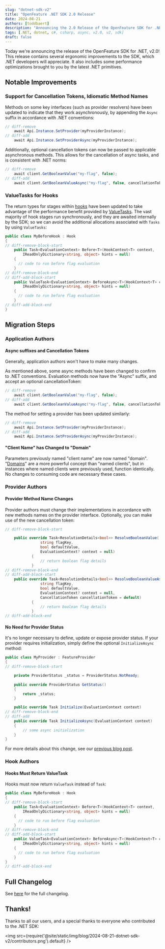 ```yaml
---
slug: "dotnet-sdk-v2"
title: "OpenFeature .NET SDK 2.0 Release"
date: 2024-08-21
authors: [toddbaert]
description: "Announcing the 2.0 Release of the OpenFeature SDK for .NET"
tags: [.NET, dotnet, c#, csharp, async, v2.0, v2, sdk]
draft: false
---
```


Today we're announcing the release of the OpenFeature SDK for .NET, v2.0!
This release contains several ergonomic improvements to the SDK, which .NET developers will appreciate.
It also includes some performance optimizations brought to you by the latest .NET primitives.

<!--truncate-->

## Notable Improvements

### Support for Cancellation Tokens, Idiomatic Method Names

Methods on some key interfaces (such as provider resolvers) have been updated to indicate that they work asynchronously, by appending the `Async` suffix in accordance with .NET conventions:

```csharp
// diff-remove
    await Api.Instance.SetProvider(myProviderInstance);
// diff-add
    await Api.Instance.SetProviderAsync(myProviderInstance);
```

Additionally, optional cancellation tokens can now be passed to applicable asynchronous methods.
This allows for the cancellation of async tasks, and is consistent with .NET norms:

```csharp
// diff-remove
    await client.GetBooleanValue("my-flag", false);
// diff-add
    await client.GetBooleanValueAsync("my-flag", false, cancellationToken);
```

### ValueTasks for Hooks

The return types for stages within [hooks](/docs/reference/concepts/hooks) have been updated to take advantage of the performance benefit provided by [ValueTasks](https://devblogs.microsoft.com/dotnet/understanding-the-whys-whats-and-whens-of-valuetask/).
The vast majority of hook stages run synchronously, and they are awaited internally by the SDK; so we can avoid the additional allocations associated with `Tasks` by using `ValueTasks`:

```csharp
public class MyBeforeHook : Hook
{
// diff-remove-block-start
    public Task<EvaluationContext> Before<T>(HookContext<T> context,
        IReadOnlyDictionary<string, object> hints = null)
    {
      // code to run before flag evaluation
    }
// diff-remove-block-end
// diff-add-block-start
    public ValueTask<EvaluationContext> BeforeAsync<T>(HookContext<T> context,
        IReadOnlyDictionary<string, object> hints = null)
    {
      // code to run before flag evaluation
    }
// diff-add-block-end
}
```

## Migration Steps

### Application Authors

#### Async suffixes and Cancellation Tokens

Generally, application authors won't have to make many changes.

As mentioned above, some async methods have been changed to confirm to .NET conventions.
Evaluation methods now have the "Async" suffix, and accept an optional cancellationToken:

```csharp
// diff-remove
    await client.GetBooleanValue("my-flag", false);
// diff-add
    await client.GetBooleanValueAsync("my-flag", false, cancellationToken);
```

The method for setting a provider has been updated similarly:

```csharp
// diff-remove
    await Api.Instance.SetProvider(myProviderInstance);
// diff-add
    await Api.Instance.SetProviderAsync(myProviderInstance);
```

#### "Client Name" has Changed to "Domain"

Parameters previously named "client name" are now named "domain".
"[Domains](https://openfeature.dev/specification/glossary/#domain)" are a more powerful concept than "named clients", but in instances where named clients were previously used, function identically.
No changes to consuming code are necessary these cases.

### Provider Authors

#### Provider Method Name Changes

Provider authors must change their implementations in accordance with new methods names on the provider interface.
Optionally, you can make use of the new cancellation token:

```csharp
// diff-remove-block-start

    public override Task<ResolutionDetails<bool>> ResolveBooleanValue(
                string flagKey,
                bool defaultValue,
                EvaluationContext? context = null)
            {
                // return boolean flag details
            }
// diff-remove-block-end
// diff-add-block-start
    public override Task<ResolutionDetails<bool>> ResolveBooleanValueAsync(
                string flagKey,
                bool defaultValue,
                EvaluationContext? context = null,
                CancellationToken cancellationToken = default)
            {
                // return boolean flag details
            }
// diff-add-block-end
```

#### No Need for Provider Status

It's no longer necessary to define, update or expose provider status.
If your provider requires initialization, simply define the optional `InitializeAsync` method:

```csharp
public class MyProvider : FeatureProvider
{
// diff-remove-block-start

    private ProviderStatus _status = ProviderStatus.NotReady;        
   
    public override ProviderStatus GetStatus()
    {
        return _status;
    }

    public override Task Initialize(EvaluationContext context)
// diff-remove-block-end
// diff-add
    public override Task InitializeAsync(EvaluationContext context)
    {
        // some async initialization
    }
}
```

For more details about this change, see our [previous blog post](/blog/reconciling-with-state).

### Hook Authors

#### Hooks Must Return ValueTask

Hooks must now return `ValueTask` instead of `Task`:

```csharp
public class MyBeforeHook : Hook
{
// diff-remove-block-start
    public Task<EvaluationContext> Before<T>(HookContext<T> context,
        IReadOnlyDictionary<string, object> hints = null)
    {
      // code to run before flag evaluation
    }
// diff-remove-block-end
// diff-add-block-start
    public ValueTask<EvaluationContext> BeforeAsync<T>(HookContext<T> context,
        IReadOnlyDictionary<string, object> hints = null)
    {
      // code to run before flag evaluation
    }
}
// diff-add-block-end
```

## Full Changelog

<!-- TODO: UPDATE THIS LINK WHEN WE HAVE A 2.0! -->
See [here](https://github.com/open-feature/dotnet-sdk/blob/main/CHANGELOG.md#200-2024-03-12) for the full changelog.

## Thanks!

Thanks to all our users, and a special thanks to everyone who contributed to the .NET SDK:

<img src={require('@site/static/img/blog/2024-08-21-dotnet-sdk-v2/contributors.png').default} />
